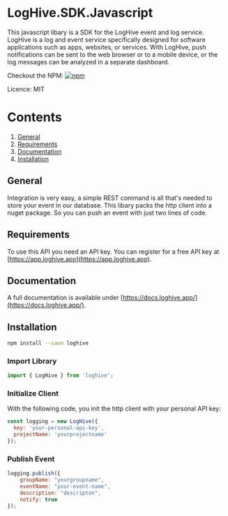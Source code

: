 # LogHive.SDK.Javascript
This javascript libary is a SDK for the LogHive event and log service. 
LogHive is a log and event service specifically designed for software applications such as apps, websites, or services.
With LogHive, push notifications can be sent to the web browser or to a mobile device, or the log messages can be analyzed in a separate dashboard.

Checkout the NPM: [![npm](https://img.shields.io/npm/v/loghive.svg)](https://www.npmjs.com/package/loghive)

Licence: MIT

# Contents
1. [General](#general)
2. [Requirements](#requirements)
3. [Documentation](#documentation)
3. [Installation](#installation)

## General
Integration is very easy, a simple REST command is all that's needed to store your event in our database.
This libary packs the http client into a nuget package. So you can push an event with just two lines of code.

## Requirements
To use this API you need an API key.  You can register for a free API key at [https://app.loghive.app](https://app.loghive.app).

## Documentation
A full documentation is available under [https://docs.loghive.app/](https://docs.loghive.app/).

## Installation
```sh
npm install --save loghive
```

### Import Library
```js
import { LogHive } from 'loghive';
```

### Initialize Client
With the following code, you init the http client with your personal API key:
```js
const logging = new LogHive({ 
  key: 'your-personal-api-key',
  projectName: 'yourprojectname'
});
```

### Publish Event
```js
logging.publish({
    groupName: "yourgroupname",
    eventName: "your-event-name",
    description: "descripton",
    notify: true
});
```